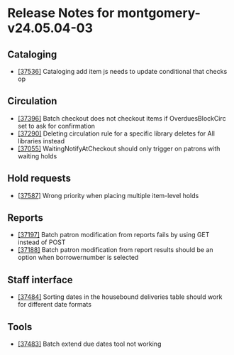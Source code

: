 
# Release Notes for montgomery-v24.05.04-03

## Cataloging

- [[37536]](http://bugs.koha-community.org/bugzilla3/show_bug.cgi?id=37536) Cataloging add item js needs to update conditional that checks op

## Circulation

- [[37396]](http://bugs.koha-community.org/bugzilla3/show_bug.cgi?id=37396) Batch checkout does not checkout items if OverduesBlockCirc set to ask for confirmation
- [[37290]](http://bugs.koha-community.org/bugzilla3/show_bug.cgi?id=37290) Deleting circulation rule for a specific library deletes for All libraries instead
- [[37055]](http://bugs.koha-community.org/bugzilla3/show_bug.cgi?id=37055) WaitingNotifyAtCheckout should only trigger on patrons with waiting holds

## Hold requests

- [[37587]](http://bugs.koha-community.org/bugzilla3/show_bug.cgi?id=37587) Wrong priority when placing multiple item-level holds

## Reports

- [[37197]](http://bugs.koha-community.org/bugzilla3/show_bug.cgi?id=37197) Batch patron modification from reports fails by using GET instead of POST
- [[37188]](http://bugs.koha-community.org/bugzilla3/show_bug.cgi?id=37188) Batch patron modification from report results should be an option when borrowernumber is selected

## Staff interface

- [[37484]](http://bugs.koha-community.org/bugzilla3/show_bug.cgi?id=37484) Sorting dates in the housebound deliveries table should work for different date formats

## Tools

- [[37483]](http://bugs.koha-community.org/bugzilla3/show_bug.cgi?id=37483) Batch extend due dates tool not working


